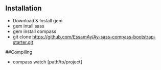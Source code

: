 ## Installation
* Download & Install gem
* gem intall sass
* gem install compass
* git clone https://github.com/EssamAy/Ay-sass-compass-bootstrap-starter.git

##Compiling
* compass watch [path/to/project]